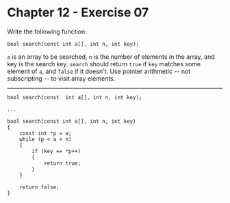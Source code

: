 # Chapter 12 - Exercise 07

Write the following function:

```
bool search(const int a[], int n, int key);
```

`a` is an array to be searched, `n` is the number of elements in the array, and key is the search key. `search` should return `true` if `key` matches some element of `a`, and `false` if it doesn't. Use pointer arithmetic -- not subscripting -- to visit array elements.

---

```
bool search(const  int a[], int n, int key);

...

bool search(const int a[], int n, int key)
{
    const int *p = a;
    while (p < a + n)
    {
        if (key == *p++)
        {
            return true;
        }
    }

    return false;
}
```
